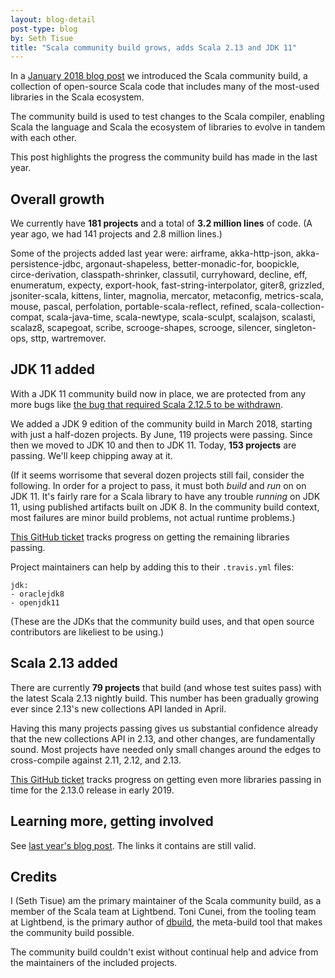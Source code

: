 ```yaml
---
layout: blog-detail
post-type: blog
by: Seth Tisue
title: "Scala community build grows, adds Scala 2.13 and JDK 11"
---
```


In a [January 2018 blog
post](https://www.scala-lang.org/2018/01/16/community-build-growth.html)
we introduced the Scala community build, a collection of open-source
Scala code that includes many of the most-used libraries in the Scala
ecosystem.

The community build is used to test changes to the Scala compiler,
enabling Scala the language and Scala the ecosystem of libraries to
evolve in tandem with each other.

This post highlights the progress the community build has made in the
last year.

## Overall growth

We currently have **181 projects** and a total of **3.2 million
lines** of code.  (A year ago, we had 141 projects and 2.8
million lines.)

Some of the projects added last year were: airframe, akka-http-json,
akka-persistence-jdbc, argonaut-shapeless, better-monadic-for,
boopickle, circe-derivation, classpath-shrinker, classutil,
curryhoward, decline, eff, enumeratum, expecty, export-hook,
fast-string-interpolator, giter8, grizzled, jsoniter-scala, kittens,
linter, magnolia, mercator, metaconfig, metrics-scala, mouse, pascal,
perfolation, portable-scala-reflect, refined, scala-collection-compat,
scala-java-time, scala-newtype, scala-sculpt, scalajson, scalasti,
scalaz8, scapegoat, scribe, scrooge-shapes, scrooge, silencer,
singleton-ops, sttp, wartremover.

## JDK 11 added

With a JDK 11 community build now in place, we are protected from
any more bugs like [the bug that required Scala 2.12.5 to be
withdrawn](https://github.com/scala/scala/pull/6446).

We added a JDK 9 edition of the community build in March 2018,
starting with just a half-dozen projects.  By June, 119 projects were
passing.  Since then we moved to JDK 10 and then to JDK 11. Today,
**153 projects** are passing.  We'll keep chipping away at it.

(If it seems worrisome that several dozen projects still fail,
consider the following.  In order for a project to pass, it must both
_build_ and _run_ on on JDK 11.  It's fairly rare for a Scala
library to have any trouble _running_ on JDK 11, using published
artifacts built on JDK 8.  In the community build context, most
failures are minor build problems, not actual runtime problems.)

[This GitHub ticket](https://github.com/scala/community-builds/issues/796)
tracks progress on getting the remaining libraries passing.

Project maintainers can help by adding this to their `.travis.yml`
files:

```
jdk:
- oraclejdk8
- openjdk11
```

(These are the JDKs that the community build uses, and that open
source contributors are likeliest to be using.)

## Scala 2.13 added

There are currently **79 projects** that build (and whose test
suites pass) with the latest Scala 2.13 nightly build.  This
number has been gradually growing ever since 2.13's new collections
API landed in April.

Having this many projects passing gives us substantial confidence
already that the new collections API in 2.13, and other changes,
are fundamentally sound.  Most projects have needed only small changes
around the edges to cross-compile against 2.11, 2.12, and 2.13.

[This GitHub
ticket](https://github.com/scala/community-builds/issues/710) tracks
progress on getting even more libraries passing in time for the 2.13.0
release in early 2019.

## Learning more, getting involved

See [last year's blog
post](https://github.com/scala/community-builds/issues/796).  The
links it contains are still valid.

## Credits

I (Seth Tisue) am the primary maintainer of the Scala community build,
as a member of the Scala team at Lightbend.  Toni Cunei, from the
tooling team at Lightbend, is the primary author of
[dbuild](https://github.com/lightbend/dbuild), the meta-build tool
that makes the community build possible.

The community build couldn't exist without continual help and
advice from the maintainers of the included projects.
